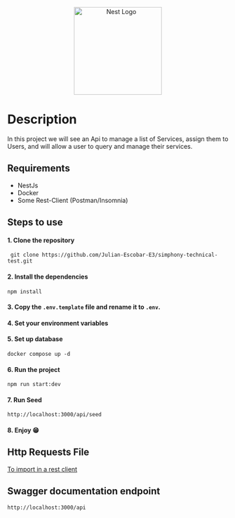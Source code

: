 <p align="center">
  <a href="http://nestjs.com/" target="blank"><img src="https://nestjs.com/img/logo-small.svg" width="200" alt="Nest Logo" /></a>
</p>

# Description

In this project we will see an Api to manage a list of Services, assign them to Users, and will allow a user to query and manage their services.

## Requirements

- NestJs
- Docker
- Some Rest-Client (Postman/Insomnia)

## Steps to use

#### 1. Clone the repository

```shell
 git clone https://github.com/Julian-Escobar-E3/simphony-technical-test.git
```

#### 2. Install the dependencies

```shell
npm install
```

#### 3. Copy the `.env.template` file and rename it to `.env`.

#### 4. Set your environment variables

#### 5. Set up database

```shell
docker compose up -d
```

#### 6. Run the project

```shell
npm run start:dev
```

#### 7. Run Seed

```shell
http://localhost:3000/api/seed
```

#### 8. Enjoy 😁

## Http Requests File

[To import in a rest client](http-requests.json)

## Swagger documentation endpoint

```shell
http://localhost:3000/api
```
